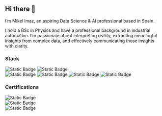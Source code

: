 ## Hi there 👋
I’m Mikel Imaz, an aspiring Data Science & AI professional based in Spain.

I hold a BSc in Physics and have a professional background in industrial automation. I’m passionate about interpreting reality, extracting meaningful insights from complex data, and effectively communicating those insights with clarity.

### Stack
![Static Badge](https://img.shields.io/badge/python-_-%233776AB?logo=python&logoColor=white)
![Static Badge](https://img.shields.io/badge/jupyter-_-%23F37626?logo=jupyter&logoColor=white)  
![Static Badge](https://img.shields.io/badge/numpy-_-%23013243?logo=numpy&logoColor=white)
![Static Badge](https://img.shields.io/badge/pandas-_-%23150458?logo=pandas&logoColor=white)
![Static Badge](https://img.shields.io/badge/scikit--learn-_-%23F7931E?logo=scikitlearn&logoColor=white)
![Static Badge](https://img.shields.io/badge/pytorch-_-%23EE4C2C?logo=pytorch&logoColor=white)

### Certifications
![Static Badge](https://img.shields.io/badge/DataCamp-Data_Scientist_Associate-yellow?logo=datacamp&logoColor=black&labelColor=%2303EF62&link=https%3A%2F%2Fwww.datacamp.com%2Fcertificate%2FDSA0010038401807)  
![Static Badge](https://img.shields.io/badge/DataCamp-Data_Engineer_Associate-purple?logo=datacamp&logoColor=black&labelColor=%2303EF62&link=https%3A%2F%2Fwww.datacamp.com%2Fcertificate%2FDEA0019715243303)  
![Static Badge](https://img.shields.io/badge/DataCamp-AI_Engineer_for_Data_Scientists-red?logo=datacamp&logoColor=black&labelColor=%2303EF62&link=https%3A%2F%2Fwww.datacamp.com%2Fcertificate%2FAEDS0014919391728)


